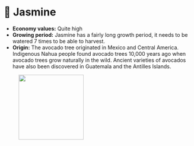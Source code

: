 # 🍊 Jasmine

* **Economy values:** Quite high
* **Growing period:** Jasmine has a fairly long growth period, it needs to be watered 7 times to be able to harvest.
* **Origin:** The avocado tree originated in Mexico and Central America. Indigenous Nahua people found avocado trees 10,000 years ago when avocado trees grow naturally in the wild. Ancient varieties of avocados have also been discovered in Guatemala and the Antilles Islands.

<div>

<figure><img src="../.gitbook/assets/5.png" alt="" width="175"><figcaption></figcaption></figure>

 

<figure><img src="../.gitbook/assets/tree-mid-5.png" alt=""><figcaption></figcaption></figure>

 

<figure><img src="../.gitbook/assets/tree-5.png" alt=""><figcaption></figcaption></figure>

</div>
